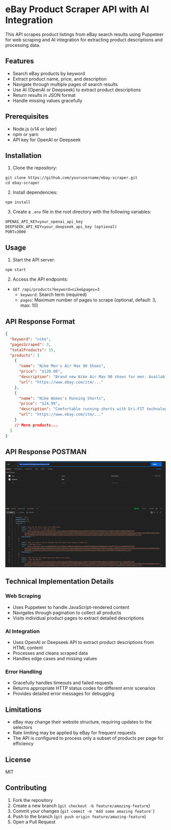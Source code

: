 # eBay Product Scraper API with AI Integration

This API scrapes product listings from eBay search results using Puppeteer for web scraping and AI integration for extracting product descriptions and processing data.

## Features

* Search eBay products by keyword
* Extract product name, price, and description
* Navigate through multiple pages of search results
* Use AI (OpenAI or Deepseek) to extract product descriptions
* Return results in JSON format
* Handle missing values gracefully

## Prerequisites

* Node.js (v14 or later)
* npm or yarn
* API key for OpenAI or Deepseek

## Installation

1. Clone the repository:

```
git clone https://github.com/yourusername/ebay-scraper.git
cd ebay-scraper
```

2. Install dependencies:

```
npm install
```

3. Create a `.env` file in the root directory with the following variables:

```
OPENAI_API_KEY=your_openai_api_key
DEEPSEEK_API_KEY=your_deepseek_api_key (optional)
PORT=3000
```

## Usage

1. Start the API server:

```
npm start
```

2. Access the API endpoints:

* `GET /api/products?keyword=nike&pages=3`
  * `keyword`: Search term (required)
  * `pages`: Maximum number of pages to scrape (optional, default: 3, max: 10)

## API Response Format

```json
{
  "keyword": "nike",
  "pagesScraped": 3,
  "totalProducts": 15,
  "products": [
    {
      "name": "Nike Men's Air Max 90 Shoes",
      "price": "$120.00",
      "description": "Brand new Nike Air Max 90 shoes for men. Available in multiple sizes and colors.",
      "url": "https://www.ebay.com/itm/..."
    },
    {
      "name": "Nike Women's Running Shorts",
      "price": "$24.99",
      "description": "Comfortable running shorts with Dri-FIT technology.",
      "url": "https://www.ebay.com/itm/..."
    }
    // More products...
  ]
}
```

## API Response POSTMAN

![1741054808656](image/README/1741054808656.png)

## Technical Implementation Details

### Web Scraping

* Uses Puppeteer to handle JavaScript-rendered content
* Navigates through pagination to collect all products
* Visits individual product pages to extract detailed descriptions

### AI Integration

* Uses OpenAI or Deepseek API to extract product descriptions from HTML content
* Processes and cleans scraped data
* Handles edge cases and missing values

### Error Handling

* Gracefully handles timeouts and failed requests
* Returns appropriate HTTP status codes for different error scenarios
* Provides detailed error messages for debugging

## Limitations

* eBay may change their website structure, requiring updates to the selectors
* Rate limiting may be applied by eBay for frequent requests
* The API is configured to process only a subset of products per page for efficiency

## License

MIT

## Contributing

1. Fork the repository
2. Create a new branch (`git checkout -b feature/amazing-feature`)
3. Commit your changes (`git commit -m 'Add some amazing feature'`)
4. Push to the branch (`git push origin feature/amazing-feature`)
5. Open a Pull Request
